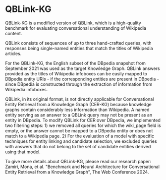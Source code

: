 # QBLink-KG
QBLink-KG is a modified version of QBLink, which is a high-quality benchmark for evaluating conversational understanding of Wikipedia content.

QBLink consists of sequences of up to three hand-crafted queries, with responses being single-named entities that match the titles of Wikipedia articles.

For the QBLink-KG, the English subset of the DBpedia snapshot from September 2021 was used as the target Knowledge Graph. QBLink answers provided as the titles of Wikipedia infoboxes can be easily mapped to DBpedia entity URIs - if the corresponding entities are present in DBpedia - since DBpedia is constructed through the extraction of information from Wikipedia infoboxes.

QBLink, in its original format, is not directly applicable for Conversational Entity Retrieval from a Knowledge Graph (CER-KG) because knowledge graphs contain considerably less information than Wikipedia. A named entity serving as an answer to a QBLink query may not be present as an entity in DBpedia. To modify QBLink for CER over DBpedia, we implemented two filtering steps: 1) we removed all queries for which the wiki_page field is empty, or the answer cannot be mapped to a DBpedia entity or does not match to a Wikipedia page. 2) For the evaluation of a model with specific techniques for entity linking and candidate selection, we excluded queries with answers that do not belong to the set of candidate entities derived using that model.

To give more details about QBLink-KG, please read our research paper:
Zamiri, Mona, et al. "Benchmark and Neural Architecture for Conversational Entity Retrieval from a Knowledge Graph", The Web Conference 2024.
